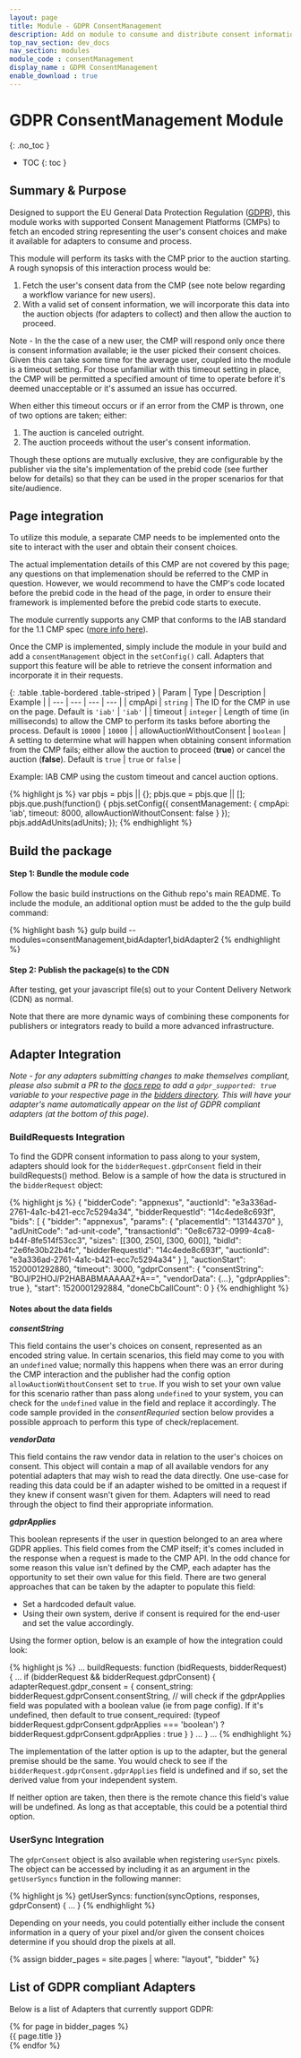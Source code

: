```yaml
---
layout: page
title: Module - GDPR ConsentManagement
description: Add on module to consume and distribute consent information to bidder adapters
top_nav_section: dev_docs
nav_section: modules
module_code : consentManagement
display_name : GDPR ConsentManagement
enable_download : true
---
```


<div class="bs-docs-section" markdown="1">

# GDPR ConsentManagement Module
{: .no_toc }

* TOC
{: toc }

## Summary & Purpose

Designed to support the EU General Data Protection Regulation ([GDPR](https://www.eugdpr.org/)), this module works with supported Consent Management Platforms (CMPs) to fetch an encoded string representing the user's consent choices and make it available for adapters to consume and process.

This module will perform its tasks with the CMP prior to the auction starting.  A rough synopsis of this interaction process would be:

1. Fetch the user's consent data from the CMP (see note below regarding a workflow variance for new users).
2. With a valid set of consent information, we will incorporate this data into the auction objects (for adapters to collect) and then allow the auction to proceed.

Note - In the the case of a new user, the CMP will respond only once there is consent information available; ie the user picked their consent choices.  Given this can take some time for the average user, coupled into the module is a timeout setting.
For those unfamiliar with this timeout setting in place, the CMP will be permitted a specified amount of time to operate before it's deemed unacceptable or it's assumed an issue has occurred.

When either this timeout occurs or if an error from the CMP is thrown, one of two options are taken; either:

1. The auction is canceled outright.
2. The auction proceeds without the user's consent information.  

Though these options are mutually exclusive, they are configurable by the publisher via the site's implementation of the prebid code (see further below for details) so that they can be used in the proper scenarios for that site/audience.


## Page integration

To utilize this module, a separate CMP needs to be implemented onto the site to interact with the user and obtain their consent choices.  

The actual implementation details of this CMP are not covered by this page; any questions on that implemenation should be referred to the CMP in question.  However, we would recommend to have the CMP's code located before the prebid code in the head of the page, in order to ensure their framework is implemented before the prebid code starts to execute.

The module currently supports any CMP that conforms to the IAB standard for the 1.1 CMP spec ([more info here](https://github.com/InteractiveAdvertisingBureau/GDPR-Transparency-and-Consent-Framework)).

Once the CMP is implemented, simply include the module in your build and add a `consentManagement` object in the `setConfig()` call.  Adapters that support this feature will be able to retrieve the consent information and incorporate it in their requests.

{: .table .table-bordered .table-striped }
| Param | Type | Description | Example |
| --- | --- | --- | --- |
| cmpApi | `string` | The ID for the CMP in use on the page.  Default is `'iab'` | `'iab'` |
| timeout | `integer` | Length of time (in milliseconds) to allow the CMP to perform its tasks before aborting the process. Default is `10000` | `10000` |
| allowAuctionWithoutConsent | `boolean` | A setting to determine what will happen when obtaining consent information from the CMP fails; either allow the auction to proceed (**true**) or cancel the auction (**false**). Default is `true` | `true` or `false` |

Example: IAB CMP using the custom timeout and cancel auction options.

{% highlight js %}
     var pbjs = pbjs || {};
     pbjs.que = pbjs.que || [];
     pbjs.que.push(function() {
        pbjs.setConfig({
          consentManagement: {
            cmpApi: 'iab',
            timeout: 8000,
            allowAuctionWithoutConsent: false
          }
        });
        pbjs.addAdUnits(adUnits);
     });
{% endhighlight %}

## Build the package
 
#### Step 1: Bundle the module code

Follow the basic build instructions on the Github repo's main README. To include the module, an additional option must be added to the the gulp build command:
 
{% highlight bash %}
gulp build --modules=consentManagement,bidAdapter1,bidAdapter2
{% endhighlight %}
 
#### Step 2: Publish the package(s) to the CDN

After testing, get your javascript file(s) out to your Content Delivery Network (CDN) as normal.

Note that there are more dynamic ways of combining these components for publishers or integrators ready to build a more advanced infrastructure.

## Adapter Integration

_Note - for any adapters submitting changes to make themselves compliant, please also submit a PR to the [docs repo](https://github.com/prebid/prebid.github.io) to add a `gdpr_supported: true` variable to your respective page in the [bidders directory](https://github.com/prebid/prebid.github.io/tree/master/dev-docs/bidders).  This will have your adapter's name automatically appear on the list of GDPR compliant adapters (at the bottom of this page)._

### BuildRequests Integration

To find the GDPR consent information to pass along to your system, adapters should look for the `bidderRequest.gdprConsent` field in their buildRequests() method. 
Below is a sample of how the data is structured in the `bidderRequest` object:

{% highlight js %}
{
  "bidderCode": "appnexus",
  "auctionId": "e3a336ad-2761-4a1c-b421-ecc7c5294a34",
  "bidderRequestId": "14c4ede8c693f",
  "bids": [
    {
      "bidder": "appnexus",
      "params": {
        "placementId": "13144370"
      },
      "adUnitCode": "ad-unit-code",
      "transactionId": "0e8c6732-0999-4ca8-b44f-8fe514f53cc3",
      "sizes": [[300, 250], [300, 600]],
      "bidId": "2e6fe30b22b4fc",
      "bidderRequestId": "14c4ede8c693f",
      "auctionId": "e3a336ad-2761-4a1c-b421-ecc7c5294a34"
    }
  ],
  "auctionStart": 1520001292880,
  "timeout": 3000,
  "gdprConsent": {
    "consentString": "BOJ/P2HOJ/P2HABABMAAAAAZ+A==",
    "vendorData": {...},
    "gdprApplies": true
  },
  "start": 1520001292884,
  "doneCbCallCount": 0
}
{% endhighlight %}

#### **Notes about the data fields**

**_consentString_**

This field contains the user's choices on consent, represented as an encoded string value.  In certain scenarios, this field may come to you with an `undefined` value; normally this happens when there was an error during the CMP interaction and the publisher had the config option `allowAuctionWithoutConsent` set to `true`.  If you wish to set your own value for this scenario rather than pass along `undefined` to your system, you can check for the `undefined` value in the field and replace it accordingly.  The code sample provided in the *consentRequried* section below provides a possible approach to perform this type of check/replacement.

**_vendorData_**

This field contains the raw vendor data in relation to the user's choices on consent.  This object will contain a map of all available vendors for any potential adapters that may wish to read the data directly.  One use-case for reading this data could be if an adapter wished to be omitted in a request if they knew if consent wasn't given for them.  Adapters will need to read through the object to find their appropriate information.

**_gdprApplies_**

This boolean represents if the user in question belonged to an area where GDPR applies.  This field comes from the CMP itself; it's comes included in the response when a request is made to the CMP API.  In the odd chance for some reason this value isn't defined by the CMP, each adapter has the opportunity to set their own value for this field.
There are two general approaches that can be taken by the adapter to populate this field:

- Set a hardcoded default value.
- Using their own system, derive if consent is required for the end-user and set the value accordingly.

Using the former option, below is an example of how the integration could look:

{% highlight js %}
...
buildRequests: function (bidRequests, bidderRequest) {
  ...
  if (bidderRequest && bidderRequest.gdprConsent) {
    adapterRequest.gdpr_consent = {
      consent_string: bidderRequest.gdprConsent.consentString,
      // will check if the gdprApplies field was populated with a boolean value (ie from page config).  If it's undefined, then default to true
      consent_required: (typeof bidderRequest.gdprConsent.gdprApplies === 'boolean') ? bidderRequest.gdprConsent.gdprApplies : true
    }
  }
  ...
}
...
{% endhighlight %}

The implementation of the latter option is up to the adapter, but the general premise should be the same.  You would check to see if the `bidderRequest.gdprConsent.gdprApplies` field is undefined and if so, set the derived value from your independent system.

If neither option are taken, then there is the remote chance this field's value will be undefined.  As long as that acceptable, this could be a potential third option.

### UserSync Integration

The `gdprConsent` object is also available when registering `userSync` pixels.  The object can be accessed by including it as an argument in the `getUserSyncs` function in the following manner:

{% highlight js %}
getUserSyncs: function(syncOptions, responses, gdprConsent) {
...
}
{% endhighlight %}

Depending on your needs, you could potentially either include the consent information in a query of your pixel and/or given the consent choices determine if you should drop the pixels at all.

{% assign bidder_pages = site.pages | where: "layout", "bidder" %}

<script>
$(function(){
  $('.adapters .col-md-4').hide();
  $('.gdpr_supported').show();
});
</script>

## List of GDPR compliant Adapters

Below is a list of Adapters that currently support GDPR:
<div class="adapters">
{% for page in bidder_pages %}
  <div class="col-md-4{% if page.gdpr_supported %} gdpr_supported{% endif %}">
  {{ page.title }}
  </div>
{% endfor %}
</div>

</div>
